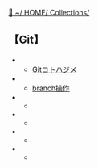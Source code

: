 [🔗 ~/ HOME/ Collections/](https://gitpress.io/@sh16ma/collections)

## 【Git】
- - [Gitコトハジメ](git_init.md)
- - [branch操作](git_branch.md)
- - []()
- - []()
- - []()
- - []()

